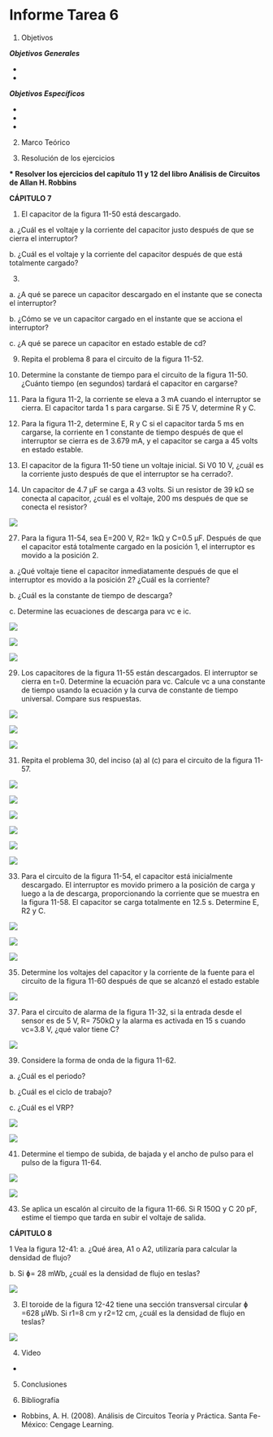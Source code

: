 
# Informe Tarea 6

1. Objetivos

 *__Objetivos Generales__*
 
*

*
 
*__Objetivos Específicos__*

*

*

*


 
 2. Marco Teórico

 3. Resolución de los ejercicios

 __* Resolver los ejercicios del capítulo 11 y 12 del libro Análisis de Circuitos de Allan H. Robbins__
 
  __CÁPITULO 7__
  
1. El capacitor de la figura 11-50 está descargado.

 a. ¿Cuál es el voltaje y la corriente del capacitor justo después de que se cierra el interruptor?

 b. ¿Cuál es el voltaje y la corriente del capacitor después de que está totalmente cargado?
  
3. 
a. ¿A qué se parece un capacitor descargado en el instante que se conecta el interruptor?
 
b. ¿Cómo se ve un capacitor cargado en el instante que se acciona el interruptor?

c. ¿A qué se parece un capacitor en estado estable de cd?

9. Repita el problema 8 para el circuito de la figura 11-52.

11. Determine la constante de tiempo para el circuito de la figura 11-50. ¿Cuánto tiempo (en segundos) tardará el capacitor en cargarse?

15. Para la figura 11-2, la corriente se eleva a 3 mA cuando el interruptor se cierra. El capacitor tarda 1 s para cargarse. Si E  75 V, determine R y C. 

17. Para la figura 11-2, determine E, R y C si el capacitor tarda 5 ms en cargarse, la corriente en 1 constante de tiempo después de que el interruptor se cierra es de 3.679 mA, y el capacitor se carga a 45 volts en estado estable. 

19. El capacitor de la figura 11-50 tiene un voltaje inicial. Si V0  10 V, ¿cuál es la corriente justo después de que el interruptor se ha cerrado?. 

25. Un capacitor de 4.7 µF se carga a 43 volts. Si un resistor de 39 kΩ se conecta al capacitor, ¿cuál es el voltaje, 200 ms después de que se conecta el resistor?

![](https://github.com/ItzAdoc/ImaD6/blob/main/11.25.PNG)

27. Para la figura 11-54, sea E=200 V, R2= 1kΩ y C=0.5 µF. Después de que el capacitor está totalmente cargado en la posición 1, el interruptor es movido a la posición 2. 

a. ¿Qué voltaje tiene el capacitor inmediatamente después de que el interruptor es movido a la posición 2? ¿Cuál es la corriente?

b. ¿Cuál es la constante de tiempo de descarga? 

c. Determine las ecuaciones de descarga para vc e ic.

![](https://github.com/ItzAdoc/ImaD6/blob/main/11.27.PNG)

![](https://github.com/ItzAdoc/ImaD6/blob/main/11.27a.PNG)

![](https://github.com/ItzAdoc/ImaD6/blob/main/11.27b.PNG)

29. Los capacitores de la figura 11-55 están descargados. El interruptor se cierra en t=0. Determine la ecuación para vc. Calcule vc a una constante de tiempo usando la ecuación y la curva de constante de tiempo universal. Compare sus respuestas.

![](https://github.com/ItzAdoc/ImaD6/blob/main/11.29.PNG)

![](https://github.com/ItzAdoc/ImaD6/blob/main/11.29a.PNG)

![](https://github.com/ItzAdoc/ImaD6/blob/main/11.29b.PNG)

31. Repita el problema 30, del inciso (a) al (c) para el circuito de la figura 11-57.

![](https://github.com/ItzAdoc/ImaD6/blob/main/11.31.PNG)

![](https://github.com/ItzAdoc/ImaD6/blob/main/11.31a.PNG)

![](https://github.com/ItzAdoc/ImaD6/blob/main/11.31b.PNG)

![](https://github.com/ItzAdoc/ImaD6/blob/main/11.31c.PNG)

![](https://github.com/ItzAdoc/ImaD6/blob/main/11.31d.PNG)

![](https://github.com/ItzAdoc/ImaD6/blob/main/11.31e.PNG)


33. Para el circuito de la figura 11-54, el capacitor está inicialmente descargado. El interruptor es movido primero a la posición de carga y luego a la de descarga, proporcionando la corriente que se muestra en la figura 11-58. El capacitor se carga totalmente en 12.5 s. Determine E, R2 y C.

![](https://github.com/ItzAdoc/ImaD6/blob/main/11.33.PNG)

![](https://github.com/ItzAdoc/ImaD6/blob/main/11.33a.PNG)

![](https://github.com/ItzAdoc/ImaD6/blob/main/11.33b.PNG)

35. Determine los voltajes del capacitor y la corriente de la fuente para el circuito de la figura 11-60 después de que se alcanzó el estado estable

![](https://github.com/ItzAdoc/ImaD6/blob/main/11.35.PNG)

37. Para el circuito de alarma de la figura 11-32, si la entrada desde el sensor es de 5 V,  R= 750kΩ y la alarma es activada en 15 s cuando vc=3.8 V, ¿qué valor tiene C?

![](https://github.com/ItzAdoc/ImaD6/blob/main/11.37.PNG)


39. Considere la forma de onda de la figura 11-62. 

a. ¿Cuál es el periodo?

b. ¿Cuál es el ciclo de trabajo?

c. ¿Cuál es el VRP?

![](https://github.com/ItzAdoc/ImaD6/blob/main/11.39.PNG)

![](https://github.com/ItzAdoc/ImaD6/blob/main/11.39a.PNG)

41. Determine el tiempo de subida, de bajada y el ancho de pulso para el pulso de la figura 11-64.

![](https://github.com/ItzAdoc/ImaD6/blob/main/11.41.PNG)

![](https://github.com/ItzAdoc/ImaD6/blob/main/11.41a.PNG)

43. Se aplica un escalón al circuito de la figura 11-66. Si R 150Ω y C 20 pF, estime el tiempo que tarda en subir el voltaje de salida.



   __CÁPITULO 8__
 
1	Vea la figura 12-41: 
a. ¿Qué área, A1 o A2, utilizaría para calcular la densidad de flujo? 

b. Si ɸ= 28 mWb, ¿cuál es la densidad de flujo en teslas?

![](https://github.com/ItzAdoc/ImaD6/blob/main/12.1.PNG)
 
3. El toroide de la figura 12-42 tiene una sección transversal circular ɸ =628 µWb. Si r1=8 cm y r2=12 cm, ¿cuál es la densidad de flujo en teslas?  

![](https://github.com/ItzAdoc/ImaD6/blob/main/12.3.PNG)
   
4. Video

*

5. Conclusiones 



6. Bibliografía
 * Robbins, A. H. (2008). Análisis de Circuitos Teoría y Práctica. Santa Fe-México: Cengage Learning. 
